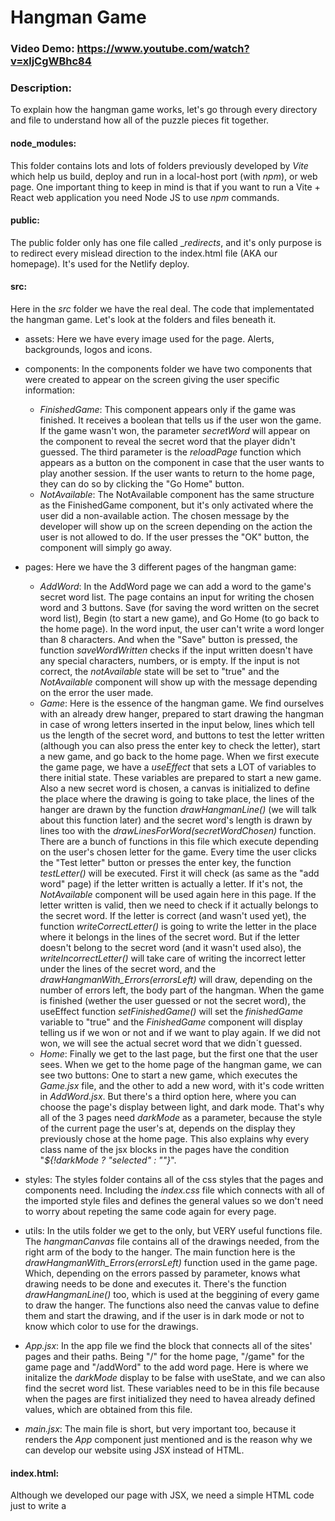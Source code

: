 # Hangman Game
### Video Demo: https://www.youtube.com/watch?v=xljCgWBhc84
### Description:
To explain how the hangman game works, let's go through every directory and file to understand how all of the puzzle pieces fit together.

#### node_modules:
This folder contains lots and lots of folders previously developed by _Vite_ which help us build, deploy and run in a local-host port (with _npm_), or web page.
One important thing to keep in mind is that if you want to run a Vite + React web application you need Node JS to use _npm_ commands.

#### public:
The public folder only has one file called __redirects_, and it's only purpose is to redirect every mislead direction to the index.html file (AKA our homepage). It's used for the Netlify deploy.

#### src:
Here in the _src_ folder we have the real deal. The code that implementated the hangman game. Let's look at the folders and files beneath it.

- assets: Here we have every image used for the page. Alerts, backgrounds, logos and icons.
- components: In the components folder we have two components that were created to appear on the screen giving the user specific information:
  - _FinishedGame_: This component appears only if the game was finished. It receives a boolean that tells us if the user won the game. If the game wasn't won, the parameter _secretWord_ will appear on the component to reveal the secret word that the player didn't guessed. The third parameter is the _reloadPage_ function which appears as a button on the component in case that the user wants to play another session. If the user wants to return to the home page, they can do so by clicking the "Go Home" button.
  - _NotAvailable_: The NotAvailable component has the same structure as the FinishedGame component, but it's only activated where the user did a non-available action. The chosen message by the developer will show up on the screen depending on the action the user is not allowed to do. If the user presses the "OK" button, the component will simply go away.
- pages: Here we have the 3 different pages of the hangman game:
  - _AddWord_: In the AddWord page we can add a word to the game's secret word list. The page contains an input for writing the chosen word and 3 buttons. Save (for saving the word written on the secret word list), Begin (to start a new game), and Go Home (to go back to the home page). In the word input, the user can't write a word longer than 8 characters. And when the "Save" button is pressed, the function _saveWordWritten_ checks if the input written doesn't have any special characters, numbers, or is empty. If the input is not correct, the _notAvailable_ state will be set to "true" and the _NotAvailable_ component will show up with the message depending on the error the user made.
  - _Game_: Here is the essence of the hangman game. We find ourselves with an already drew hanger, prepared to start drawing the hangman in case of wrong letters inserted in the input below, lines which tell us the length of the secret word, and buttons to test the letter written (although you can also press the enter key to check the letter), start a new game, and go back to the home page.
When we first execute the game page, we have a _useEffect_ that sets a LOT of variables to there initial state. These variables are prepared to start a new game. Also a new secret word is chosen, a canvas is initialized to define the place where the drawing is going to take place, the lines of the hanger are drawn by the function _drawHangmanLine()_ (we will talk about this function later) and the secret word's length is drawn by lines too with the _drawLinesForWord(secretWordChosen)_ function.
There are a bunch of functions in this file which execute depending on the user's chosen letter for the game. Every time the user clicks the "Test letter" button or presses the enter key, the function _testLetter()_ will be executed. First it will check (as same as the "add word" page) if the letter written is actually a letter. If it's not, the _NotAvailable_ component will be used again here in this page. If the letter written is valid, then we need to check if it actually belongs to the secret word. If the letter is correct (and wasn't used yet), the function _writeCorrectLetter()_ is going to write the letter in the place where it belongs in the lines of the secret word. But if the letter doesn't belong to the secret word (and it wasn't used also), the _writeIncorrectLetter()_ will take care of writing the incorrect letter under the lines of the secret word, and the _drawHangmanWith_Errors(errorsLeft)_ will draw, depending on the number of errors left, the body part of the hangman.
When the game is finished (wether the user guessed or not the secret word), the useEffect function _setFinishedGame()_ will set the _finishedGame_ variable to "true" and the _FinishedGame_ component will display telling us if we won or not and if we want to play again. If we did not won, we will see the actual secret word that we didn´t guessed.
  - _Home_: Finally we get to the last page, but the first one that the user sees. When we get to the home page of the hangman game, we can see two buttons: One to start a new game, which executes the _Game.jsx_ file, and the other to add a new word, with it's code written in _AddWord.jsx_. But there's a third option here, where you can choose the page's display between light, and dark mode. That's why all of the 3 pages need _darkMode_ as a parameter, because the style of the current page the user's at, depends on the display they previously chose at the home page. This also explains why every class name of the jsx blocks in the pages have the condition "_${!darkMode ? "selected" : ""}_".

- styles:
The styles folder contains all of the css styles that the pages and components need. Including the _index.css_ file which connects with all of the imported style files and defines the general values so we don't need to worry about repeting the same code again for every page.

- utils:
In the utils folder we get to the only, but VERY useful functions file. The _hangmanCanvas_ file contains all of the drawings needed, from the right arm of the body to the hanger. The main function here is the _drawHangmanWith_Errors(errorsLeft)_ function used in the game page. Which, depending on the errors passed by parameter, knows what drawing needs to be done and executes it. There's the function _drawHangmanLine()_ too, which is used at the beggining of every game to draw the hanger. The functions also need the canvas value to define them and start the drawing, and if the user is in dark mode or not to know which color to use for the drawings.

- _App.jsx_:
In the app file we find the _<Route>_ block that connects all of the sites' pages and their paths. Being "/" for the home page, "/game" for the game page and "/addWord" to the add word page. Here is where we initalize the _darkMode_ display to be false with useState, and we can also find the secret word list. These variables need to be in this file because when the pages are first initialized they need to havea already defined values, which are obtained from this file.

- _main.jsx_:
The main file is short, but very important too, because it renders the _App_ component just mentioned and is the reason why we can develop our website using JSX instead of HTML.

#### index.html:
Although we developed our page with JSX, we need a simple HTML code just to write a <script> block of type "module" in our body and execute the _main.jsx_ file so we can connect to our JSX code.

#### package-lock.json and package.json:
Here we have then name, version and all of the scripts, dependencies and packages to execute, deploy and build our page. Without this files, our page could be finished, but we could not execute it to see how it looks. Not even in our local host port!

#### vite.config.js:
This simple file defines vite configuration's plugins. This is where we establish that we are using React to develop this project.
